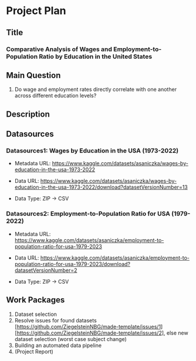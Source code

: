 # Project Plan

## Title
### Comparative Analysis of Wages and Employment-to-Population Ratio by Education in the United States

## Main Question
1. Do wage and employment rates directly correlate with one another across different education levels?

## Description


## Datasources

### Datasources1: Wages by Education in the USA (1973-2022)

* Metadata URL: <https://www.kaggle.com/datasets/asaniczka/wages-by-education-in-the-usa-1973-2022>

* Data URL: <https://www.kaggle.com/datasets/asaniczka/wages-by-education-in-the-usa-1973-2022/download?datasetVersionNumber=13>

*  Data Type: ZIP -> CSV

### Datasources2: Employment-to-Population Ratio for USA (1979-2022)

* Metadata URL: <https://www.kaggle.com/datasets/asaniczka/employment-to-population-ratio-for-usa-1979-2023>

* Data URL: <https://www.kaggle.com/datasets/asaniczka/employment-to-population-ratio-for-usa-1979-2023/download?datasetVersionNumber=2>

*  Data Type: ZIP -> CSV

## Work Packages

<!-- List of work packages ordered sequentially, each pointing to an issue with more details. -->

1. Dataset selection
2. Resolve issues for found datasets [https://github.com/ZiegelsteinNBG/made-template/issues/1] [https://github.com/ZiegelsteinNBG/made-template/issues/2], else new dataset selection (worst case subject change)
3. Building an automated data pipeline
4. (Project Report) 
